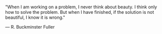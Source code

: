 ### 

"When I am working on a problem, I never think about beauty. I think only how to solve the problem. But when I have finished, if the solution is not beautiful, I know it is wrong."

— R. Buckminster Fuller


<!--
**jzhao62/jzhao62** is a ✨ _special_ ✨ repository because its `README.md` (this file) appears on your GitHub profile.

Here are some ideas to get you started:

- 🔭 I’m currently working on ...
- 🌱 I’m currently learning ...
- 👯 I’m looking to collaborate on ...
- 🤔 I’m looking for help with ...
- 💬 Ask me about ...
- 📫 How to reach me: ...
- 😄 Pronouns: ...
- ⚡ Fun fact: ...
-->
